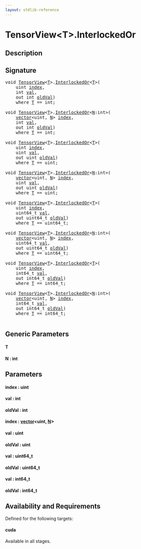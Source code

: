 ```yaml
---
layout: stdlib-reference
---
```


# TensorView\<T\>\.InterlockedOr

## Description





## Signature 

<pre>
<span class="code_keyword">void</span> <a href="../index.html" class="code_type">TensorView</a>&lt;<a href=".html#typeparam-T" class="code_type">T</a>&gt;.<a href=".html">InterlockedOr</a>&lt;<a href=".html#typeparam-T" class="code_type">T</a>&gt;(
    <span class="code_keyword">uint</span> <a href=".html#decl-index" class="code_param">index</a>,
    <span class="code_keyword">int</span> <a href=".html#decl-val" class="code_param">val</a>,
    <span class="code_keyword">out</span> <span class="code_keyword">int</span> <a href=".html#decl-oldVal" class="code_param">oldVal</a>)
    <span class='code_keyword'>where</span> <a href=".html#typeparam-T" class="code_type">T</a> == <span class="code_keyword">int</span>;

<span class="code_keyword">void</span> <a href="../index.html" class="code_type">TensorView</a>&lt;<a href=".html#typeparam-T" class="code_type">T</a>&gt;.<a href=".html">InterlockedOr</a>&lt;<a href=".html#decl-N" class="code_var">N</a>:<span class="code_keyword">int</span>&gt;(
    <a href="../../vector/index.html" class="code_type">vector</a>&lt;<span class="code_keyword">uint</span>, <a href=".html#decl-N" class="code_var">N</a>&gt; <a href=".html#decl-index" class="code_param">index</a>,
    <span class="code_keyword">int</span> <a href=".html#decl-val" class="code_param">val</a>,
    <span class="code_keyword">out</span> <span class="code_keyword">int</span> <a href=".html#decl-oldVal" class="code_param">oldVal</a>)
    <span class='code_keyword'>where</span> <a href=".html#typeparam-T" class="code_type">T</a> == <span class="code_keyword">int</span>;

<span class="code_keyword">void</span> <a href="../index.html" class="code_type">TensorView</a>&lt;<a href=".html#typeparam-T" class="code_type">T</a>&gt;.<a href=".html">InterlockedOr</a>&lt;<a href=".html#typeparam-T" class="code_type">T</a>&gt;(
    <span class="code_keyword">uint</span> <a href=".html#decl-index" class="code_param">index</a>,
    <span class="code_keyword">uint</span> <a href=".html#decl-val" class="code_param">val</a>,
    <span class="code_keyword">out</span> <span class="code_keyword">uint</span> <a href=".html#decl-oldVal" class="code_param">oldVal</a>)
    <span class='code_keyword'>where</span> <a href=".html#typeparam-T" class="code_type">T</a> == <span class="code_keyword">uint</span>;

<span class="code_keyword">void</span> <a href="../index.html" class="code_type">TensorView</a>&lt;<a href=".html#typeparam-T" class="code_type">T</a>&gt;.<a href=".html">InterlockedOr</a>&lt;<a href=".html#decl-N" class="code_var">N</a>:<span class="code_keyword">int</span>&gt;(
    <a href="../../vector/index.html" class="code_type">vector</a>&lt;<span class="code_keyword">uint</span>, <a href=".html#decl-N" class="code_var">N</a>&gt; <a href=".html#decl-index" class="code_param">index</a>,
    <span class="code_keyword">uint</span> <a href=".html#decl-val" class="code_param">val</a>,
    <span class="code_keyword">out</span> <span class="code_keyword">uint</span> <a href=".html#decl-oldVal" class="code_param">oldVal</a>)
    <span class='code_keyword'>where</span> <a href=".html#typeparam-T" class="code_type">T</a> == <span class="code_keyword">uint</span>;

<span class="code_keyword">void</span> <a href="../index.html" class="code_type">TensorView</a>&lt;<a href=".html#typeparam-T" class="code_type">T</a>&gt;.<a href=".html">InterlockedOr</a>&lt;<a href=".html#typeparam-T" class="code_type">T</a>&gt;(
    <span class="code_keyword">uint</span> <a href=".html#decl-index" class="code_param">index</a>,
    uint64_t <a href=".html#decl-val" class="code_param">val</a>,
    <span class="code_keyword">out</span> uint64_t <a href=".html#decl-oldVal" class="code_param">oldVal</a>)
    <span class='code_keyword'>where</span> <a href=".html#typeparam-T" class="code_type">T</a> == uint64_t;

<span class="code_keyword">void</span> <a href="../index.html" class="code_type">TensorView</a>&lt;<a href=".html#typeparam-T" class="code_type">T</a>&gt;.<a href=".html">InterlockedOr</a>&lt;<a href=".html#decl-N" class="code_var">N</a>:<span class="code_keyword">int</span>&gt;(
    <a href="../../vector/index.html" class="code_type">vector</a>&lt;<span class="code_keyword">uint</span>, <a href=".html#decl-N" class="code_var">N</a>&gt; <a href=".html#decl-index" class="code_param">index</a>,
    uint64_t <a href=".html#decl-val" class="code_param">val</a>,
    <span class="code_keyword">out</span> uint64_t <a href=".html#decl-oldVal" class="code_param">oldVal</a>)
    <span class='code_keyword'>where</span> <a href=".html#typeparam-T" class="code_type">T</a> == uint64_t;

<span class="code_keyword">void</span> <a href="../index.html" class="code_type">TensorView</a>&lt;<a href=".html#typeparam-T" class="code_type">T</a>&gt;.<a href=".html">InterlockedOr</a>&lt;<a href=".html#typeparam-T" class="code_type">T</a>&gt;(
    <span class="code_keyword">uint</span> <a href=".html#decl-index" class="code_param">index</a>,
    int64_t <a href=".html#decl-val" class="code_param">val</a>,
    <span class="code_keyword">out</span> int64_t <a href=".html#decl-oldVal" class="code_param">oldVal</a>)
    <span class='code_keyword'>where</span> <a href=".html#typeparam-T" class="code_type">T</a> == int64_t;

<span class="code_keyword">void</span> <a href="../index.html" class="code_type">TensorView</a>&lt;<a href=".html#typeparam-T" class="code_type">T</a>&gt;.<a href=".html">InterlockedOr</a>&lt;<a href=".html#decl-N" class="code_var">N</a>:<span class="code_keyword">int</span>&gt;(
    <a href="../../vector/index.html" class="code_type">vector</a>&lt;<span class="code_keyword">uint</span>, <a href=".html#decl-N" class="code_var">N</a>&gt; <a href=".html#decl-index" class="code_param">index</a>,
    int64_t <a href=".html#decl-val" class="code_param">val</a>,
    <span class="code_keyword">out</span> int64_t <a href=".html#decl-oldVal" class="code_param">oldVal</a>)
    <span class='code_keyword'>where</span> <a href=".html#typeparam-T" class="code_type">T</a> == int64_t;

</pre>

## Generic Parameters

####  <a id="typeparam-T"></a>T
####  <a id="decl-N"></a>N  : int

## Parameters

####  <a id="decl-index"></a>index  : uint
####  <a id="decl-val"></a>val  : int
####  <a id="decl-oldVal"></a>oldVal  : int
####  <a id="decl-index"></a>index  : [vector](../../vector/index.html)\<uint, [N](../../vector/index.html#decl-N)\>
####  <a id="decl-val"></a>val  : uint
####  <a id="decl-oldVal"></a>oldVal  : uint
####  <a id="decl-val"></a>val  : uint64\_t
####  <a id="decl-oldVal"></a>oldVal  : uint64\_t
####  <a id="decl-val"></a>val  : int64\_t
####  <a id="decl-oldVal"></a>oldVal  : int64\_t

## Availability and Requirements

Defined for the following targets:

#### cuda
Available in all stages.



